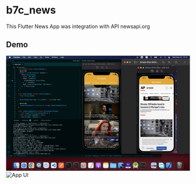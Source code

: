 # b7c_news

This Flutter News App was integration with API newsapi.org

## Demo


![App UI](/demo/screen-shot-demo.png)
![App UI](/demo/demo.gif)

